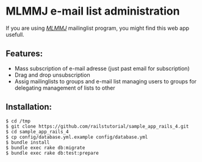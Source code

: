 # MLMMJ e-mail list administration

If you are using 
[*MLMMJ*](http://mlmmj.org/) mailinglist program, you might find this web app usefull.


## Features:

- Mass subscription of e-mail adresse (just past email for subscription)
- Drag and drop unsubscription
- Assig mailinglists to groups and e-mail list managing users to groups for delegating management of lists to  other

## Installation:

    $ cd /tmp
    $ git clone https://github.com/railstutorial/sample_app_rails_4.git
    $ cd sample_app_rails_4
    $ cp config/database.yml.example config/database.yml
    $ bundle install
    $ bundle exec rake db:migrate
    $ bundle exec rake db:test:prepare

